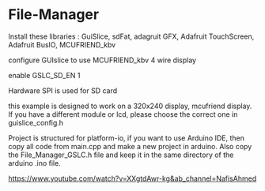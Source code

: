 # File-Manager
Install these libraries : GuiSlice, sdFat, adagruit GFX, Adafruit TouchScreen, Adafruit BusIO, MCUFRIEND_kbv

configure GUIslice to use MCUFRIEND_kbv 4 wire display

enable GSLC_SD_EN 1

Hardware SPI is used for SD card

this example is designed to work on a 320x240 display, mcufriend display. If you have a different module or lcd, please choose the correct one in guislice_config.h

Project is structured for platform-io, if you want to use Arduino IDE, then copy all code from main.cpp and make a new project in arduino. Also copy the File_Manager_GSLC.h file and keep it in the same directory of the arduino .ino file.

https://www.youtube.com/watch?v=XXgtdAwr-kg&ab_channel=NafisAhmed
